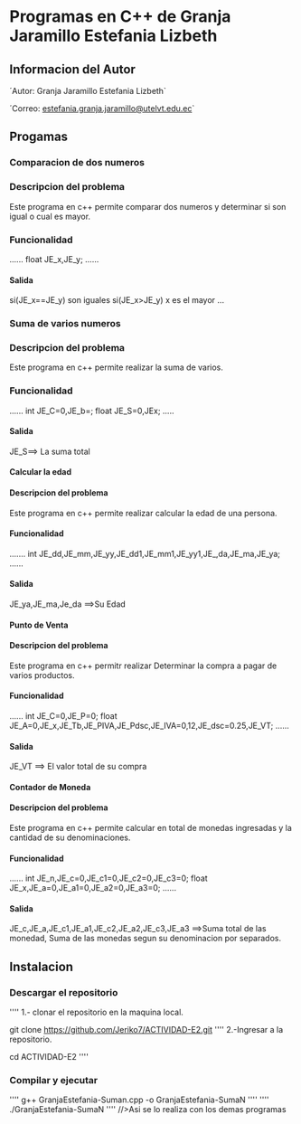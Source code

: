 # Programas en C++ de Granja Jaramillo Estefania Lizbeth
## Informacion del Autor
´Autor: Granja Jaramillo Estefania Lizbeth`

´Correo: estefania.granja.jaramillo@utelvt.edu.ec`

## Progamas
### Comparacion de dos numeros
### Descripcion del problema
Este programa en c++ permite comparar dos numeros y determinar si son igual o cual es mayor. 
### Funcionalidad 
......
float JE_x,JE_y;
......


#### Salida

si(JE_x==JE_y) son iguales
si(JE_x>JE_y) x es el mayor
...

### Suma de varios numeros 
### Descripcion del problema
Este programa en c++ permite realizar la suma de varios. 
### Funcionalidad 
......
int JE_C=0,JE_b=;
float JE_S=0,JEx;
.....
#### Salida
JE_S==> La suma total

#### Calcular la edad
#### Descripcion del problema
Este programa en c++ permite realizar calcular la edad de una persona.
#### Funcionalidad 
.......
int JE_dd,JE_mm,JE_yy,JE_dd1,JE_mm1,JE_yy1,JE_,da,JE_ma,JE_ya;
......
#### Salida
JE_ya,JE_ma,Je_da ==>Su Edad

#### Punto de Venta
#### Descripcion del problema
Este programa en c++ permitr realizar Determinar la compra a pagar de varios productos.
#### Funcionalidad
......
int JE_C=0,JE_P=0;
float JE_A=0,JE_x,JE_Tb,JE_PIVA,JE_Pdsc,JE_IVA=0,12,JE_dsc=0.25,JE_VT;
......
#### Salida
JE_VT ==> El valor total de su compra

#### Contador de Moneda
#### Descripcion del problema
Este programa en c++ permite calcular en total de monedas ingresadas y la cantidad de su denominaciones.
#### Funcionalidad
......
int JE_n,JE_c=0,JE_c1=0,JE_c2=0,JE_c3=0;
float JE_x,JE_a=0,JE_a1=0,JE_a2=0,JE_a3=0;
......
#### Salida
JE_c,JE_a,JE_c1,JE_a1,JE_c2,JE_a2,JE_c3,JE_a3 ==>Suma total de las monedad, Suma de las monedas segun su denominacion por separados.

## Instalacion
### Descargar el repositorio
''''
1.- clonar el repositorio en la maquina local.

git clone https://github.com/Jeriko7/ACTIVIDAD-E2.git 
''''
2.-Ingresar a la repositorio.

cd ACTIVIDAD-E2
''''
### Compilar y ejecutar
''''
g++ GranjaEstefania-Suman.cpp -o GranjaEstefania-SumaN
''''
''''
./GranjaEstefania-SumaN
''''
//>Asi se lo realiza con los demas programas
